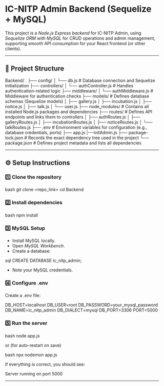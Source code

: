 # IC-NITP Admin Backend (Sequelize + MySQL)

This project is a *Node.js Express backend* for IC-NITP Admin, using *Sequelize ORM with MySQL* for CRUD operations and admin management, supporting smooth API consumption for your React frontend (or other clients).

---

## 📂 Project Structure


Backend/
.
├── config/
│   └── db.js                 # Database connection and Sequelize initialization
├── controllers/
│   └── authController.js     # Handles authentication-related logic
├── middleware/
│   └── authMiddleware.js     # Middleware for authentication checks
├── models/                   # Defines database schemas (Sequelize models)
│   ├── gallery.js
│   ├── incubation.js
│   ├── notice.js
│   ├── talk.js
│   └── user.js
├── node_modules/             # Contains all installed Node.js packages and dependencies
├── routes/                   # Defines API endpoints and links them to controllers
│   ├── authRoutes.js
│   ├── galleryRoutes.js
│   ├── incubationRoutes.js
│   ├── noticeRoutes.js
│   └── talkRoutes.js
├── .env                      # Environment variables for configuration (e.g., database credentials, ports)
├── app.js 
|---initAdmin.js
├── package-lock.json         # Records the exact dependency tree used in the project
└── package.json              # Defines project metadata and lists all dependencies


---

## ⚙ Setup Instructions

### 1️⃣ Clone the repository

bash
git clone <repo_link>
cd Backend


### 2️⃣ Install dependencies

bash
npm install


### 3️⃣ MySQL Setup

* Install MySQL locally.
* Open *MySQL Workbench*.
* Create a database:

sql
CREATE DATABASE ic_nitp_admin;


* Note your MySQL credentials.

### 4️⃣ Configure .env

Create a .env file:


DB_HOST=localhost
DB_USER=root
DB_PASSWORD=your_mysql_password
DB_NAME=ic_nitp_admin
DB_DIALECT=mysql
DB_PORT=3306
PORT=5000


### 5️⃣ Run the server

bash
node app.js


or (for auto-restart on save)

bash
npx nodemon app.js


If everything is correct, you should see:


Server running on port 5000


---
